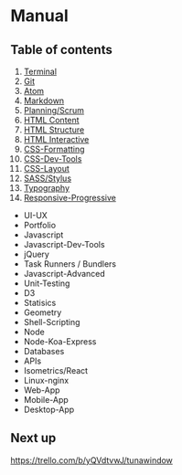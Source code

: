 # Manual

## Table of contents

1.  [Terminal](https://github.com/RachelFrank/Manual/tree/master/Terminal)
2.  [Git](https://github.com/RachelFrank/Manual/tree/master/Git)
3.  [Atom](https://github.com/RachelFrank/Manual/tree/master/Atom)
4.  [Markdown](https://github.com/RachelFrank/Manual/tree/master/Markdown)
5.  [Planning/Scrum](https://github.com/RachelFrank/Manual/tree/master/Planning-Scrum)
6.  [HTML Content](https://github.com/RachelFrank/Manual/tree/master/HTML-Content)
7.  [HTML Structure](https://github.com/RachelFrank/Manual/tree/master/HTML-Structure)
8.  [HTML Interactive](https://github.com/RachelFrank/Manual/tree/master/HTML-Interactive)
9.  [CSS-Formatting](https://github.com/RachelFrank/Manual/tree/master/CSS-Formatting)
10.  [CSS-Dev-Tools](https://github.com/RachelFrank/Manual/tree/master/CSS-Dev-Tools)
11. [CSS-Layout](https://github.com/RachelFrank/Manual/tree/master/CSS-Layout)
12. [SASS/Stylus](https://github.com/RachelFrank/Manual/tree/master/SASS)
13. [Typography](https://github.com/RachelFrank/Manual/tree/master/Typography)
14. [Responsive-Progressive](https://github.com/RachelFrank/Manual/tree/master/Responsive-Progressive)
*   UI-UX
*   Portfolio
*   Javascript
*   Javascript-Dev-Tools
*   jQuery
*   Task Runners / Bundlers
*   Javascript-Advanced
*   Unit-Testing
*   D3
*   Statisics
*   Geometry
*   Shell-Scripting
*   Node
*   Node-Koa-Express
*   Databases
*   APIs
*   Isometrics/React
*   Linux-nginx
*   Web-App
*   Mobile-App
*   Desktop-App

## Next up

<https://trello.com/b/yQVdtvwJ/tunawindow>
